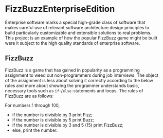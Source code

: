 # FizzBuzzEnterpriseEdition

Enterprise software marks a special high-grade class of software that makes
careful use of relevant software architecture design principles to build
particularly customizable and extensible solutions to real problems. This
project is an example of how the popular FizzBuzz game might be built were it
subject to the high quality standards of enterprise software.

## FizzBuzz

FizzBuzz is a game that has gained in popularity as a programming assignment to
weed out non-programmers during job interviews. The object of the assignment is
less about solving it correctly according to the below rules and more about
showing the programmer understands basic, necessary tools such as
`if`-/`else`-statements and loops. The rules of FizzBuzz are as follows:

For numbers 1 through 100,

* if the number is divisible by 3 print Fizz;
* if the number is divisible by 5 print Buzz;
* if the number is divisible by 3 and 5 (15) print FizzBuzz;
* else, print the number.
